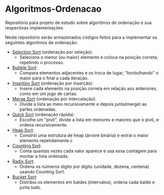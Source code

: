# Algoritmos-Ordenacao
Repositório para projeto de estudo sobre algoritmos de ordenação e sua respectivas implementações

Neste repositório serão armazenados códigos feitos para a implementar os seguintes algoritmos de ordenação:

- [Selection Sort](./selection_sort.py) (ordenação por seleção):
  - Seleciona o menor (ou maior) elemento e coloca na posição correta, repetindo o processo. 
- [Bubble Sort](./bubble_sort.py):
  - Compara elementos adjacentes e os troca de lugar, "borbulhando" o maior para o final a cada iteração.
- [Insertion Sort](./insertion_sort.py) (ordenação por inserção):
  - Insere cada elemento na posição correta em relação aos anteriores, como em um jogo de cartas.
- [Merge Sort](merge_sort.py) (ordenação por intercalação):
  - Divide a lista ao meio recursivamente e depois junta(merge) as partes ordenadas.
- [Quick Sort](./quick_sort.py) (ordenação rápida):
  - Escolhe um "pivô", divide a lista em menores e maiores que o pivô, e ordena recursivamente.
- [Heap Sort](./heap_sort.py):
  - Constrói uma estrutura de heap (árvore binária) e extrai o maior elemento repetidamente.c
- [Counting Sort](./counting_sort.py):
  - Conta quantas vezes cada valor aparece e usa essa contagem para montar a lista ordenada.
- [Radix Sort](./radix_sort):
  - Ordena os números dígito por dígito (unidade, dezena, centena) usando Counting Sort.
- [Bucket Sort](./bucket_sort):
  - Distribui os elementos em baldes (intervalos), ordena cada balde e junta tudo.
